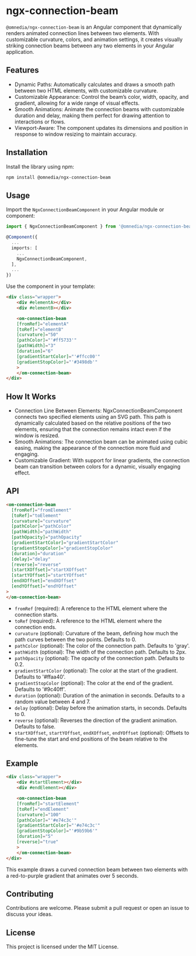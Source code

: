 # ngx-connection-beam

`@omnedia/ngx-connection-beam` is an Angular component that dynamically renders animated connection lines between two elements. With customizable curvature, colors, and animation settings, it creates visually striking connection beams between any two elements in your Angular application.

## Features

- Dynamic Paths: Automatically calculates and draws a smooth path between two HTML elements, with customizable curvature.
- Customizable Appearance: Control the beam’s color, width, opacity, and gradient, allowing for a wide range of visual effects.
- Smooth Animations: Animate the connection beams with customizable duration and delay, making them perfect for drawing attention to interactions or flows.
- Viewport-Aware: The component updates its dimensions and position in response to window resizing to maintain accuracy.

## Installation

Install the library using npm:

```bash
npm install @omnedia/ngx-connection-beam
```

## Usage

Import the `NgxConnectionBeamComponent` in your Angular module or component:

```typescript
import { NgxConnectionBeamComponent } from '@omnedia/ngx-connection-beam';

@Component({
  ...
  imports: [
    ...
    NgxConnectionBeamComponent,
  ],
  ...
})
```

Use the component in your template:

```html
<div class="wrapper">
    <div #elementA></div>
    <div #elementB></div>

    <om-connection-beam
    [fromRef]="elementA"
    [toRef]="elementB"
    [curvature]="50"
    [pathColor]="'#ff5733'"
    [pathWidth]="3"
    [duration]="6"
    [gradientStartColor]="'#ffcc00'"
    [gradientStopColor]="'#3498db'"
    >
    </om-connection-beam>
</div>
```

## How It Works

- Connection Line Between Elements: NgxConnectionBeamComponent connects two specified elements using an SVG path. This path is dynamically calculated based on the relative positions of the two elements, ensuring that the connection remains intact even if the window is resized.
- Smooth Animations: The connection beam can be animated using cubic easing, making the appearance of the connection more fluid and engaging.
- Customizable Gradient: With support for linear gradients, the connection beam can transition between colors for a dynamic, visually engaging effect.

## API

```html
<om-connection-beam
  [fromRef]="fromElement"
  [toRef]="toElement"
  [curvature]="curvature"
  [pathColor]="pathColor"
  [pathWidth]="pathWidth"
  [pathOpacity]="pathOpacity"
  [gradientStartColor]="gradientStartColor"
  [gradientStopColor]="gradientStopColor"
  [duration]="duration"
  [delay]="delay"
  [reverse]="reverse"
  [startXOffset]="startXOffset"
  [startYOffset]="startYOffset"
  [endXOffset]="endXOffset"
  [endYOffset]="endYOffset"
>
</om-connection-beam>
```

- `fromRef` (required): A reference to the HTML element where the connection starts.
- `toRef` (required): A reference to the HTML element where the connection ends.
- `curvature` (optional): Curvature of the beam, defining how much the path curves between the two points. Defaults to 0.
- `pathColor` (optional): The color of the connection path. Defaults to 'gray'.
- `pathWidth` (optional): The width of the connection path. Defaults to 2px.
- `pathOpacity` (optional): The opacity of the connection path. Defaults to 0.2.
- `gradientStartColor` (optional): The color at the start of the gradient. Defaults to '#ffaa40'.
- `gradientStopColor` (optional): The color at the end of the gradient. Defaults to '#9c40ff'.
- `duration` (optional): Duration of the animation in seconds. Defaults to a random value between 4 and 7.
- `delay` (optional): Delay before the animation starts, in seconds. Defaults to 0.
- `reverse` (optional): Reverses the direction of the gradient animation. Defaults to false.
- `startXOffset`, `startYOffset`, `endXOffset`, `endYOffset` (optional): Offsets to fine-tune the start and end positions of the beam relative to the elements.

## Example

```html
<div class="wrapper">
    <div #startElement></div>
    <div #endElement></div>

    <om-connection-beam
    [fromRef]="startElement"
    [toRef]="endElement"
    [curvature]="100"
    [pathColor]="'#e74c3c'"
    [gradientStartColor]="'#e74c3c'"
    [gradientStopColor]="'#9b59b6'"
    [duration]="5"
    [reverse]="true"
    >
    </om-connection-beam>
</div>
```

This example draws a curved connection beam between two elements with a red-to-purple gradient that animates over 5 seconds.

## Contributing

Contributions are welcome. Please submit a pull request or open an issue to discuss your ideas.

## License

This project is licensed under the MIT License.
